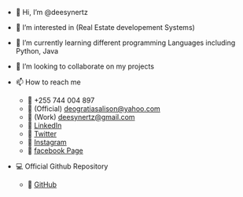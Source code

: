 - 👋 Hi, I’m @deesynertz
- 👀 I’m interested in (Real Estate developement Systems)
- 🌱 I’m currently learning different programming Languages including Python, Java
- 💞️ I’m looking to collaborate on my projects
- 📫 How to reach me 
   - :iphone: +255 744 004 897
   - :email: (Official) deogratiasalison@yahoo.com
   - :email: (Work) deesynertz@gmail.com 
   - :link: [LinkedIn](https://www.linkedin.com/in/deogratias-alison/)
   - :link: [Twitter](https://www.twitter.com/deoalison/)
   - :link: [Instagram](https://www.instagram.com/deesynertz/)
   - :link: [facebook Page](https://www.facebook.com/deesynertz)
 
 - :computer: Official Github Repository
   - :link: [GitHub](https://github.com/deesynertz/)

<!---
deesynertz/deesynertz is a ✨ special ✨ repository because its `README.md` (this file) appears on your GitHub profile.
You can click the Preview link to take a look at your changes.
--->
